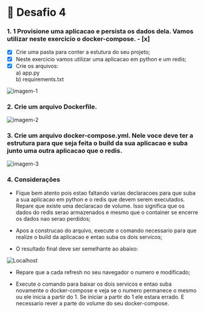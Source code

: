 # :whale: Desafio 4

### 1. 1 Provisione uma aplicacao e persista os dados dela. Vamos utilizar neste exercicio o docker-compose. - [x]
- [x] Crie uma pasta para conter a estutura do seu projeto;
- [x] Neste exercicio vamos utilizar uma aplicacao em python e um redis;
- [x] Crie os arquivos:<br>
a) app.py<br>
b) requirements.txt

![imagem-1](./images/1.png)


### 2. Crie um arquivo Dockerfile.
![imagem-2](./images/2.png)

### 3. Crie um arquivo docker-compose.yml. Nele voce deve ter a estrutura para que seja feita o build da sua aplicacao e suba junto uma outra aplicacao que o redis.

![imagem-3](./images/3.png)

### 4. Considerações
* Fique bem atento pois estao faltando varias declaracoes para que suba a sua aplicacao em python e o redis que devem serem executados. Repare que existe uma declaracao de volume. Isso significa que os dados do redis serao armazenados e mesmo que o container se encerre os dados nao serao perdidos;

* Apos a construcao do arquivo, execute o comando necessario para que realize o build da aplicacao e entao suba os dois servicos;

* O resultado final deve ser semelhante ao abaixo:

![Localhost](./imagens/pyredis.png)

* Repare que a cada refresh no seu navegador o numero e modificado;

* Execute o comando para baixar os dois servicos e entao suba novamente o docker-compose e veja se o numero permanece o mesmo ou ele inicia a partir do 1. Se iniciar a partir do 1 ele estara errado. E necessario rever a parte do volume do seu docker-compose.

